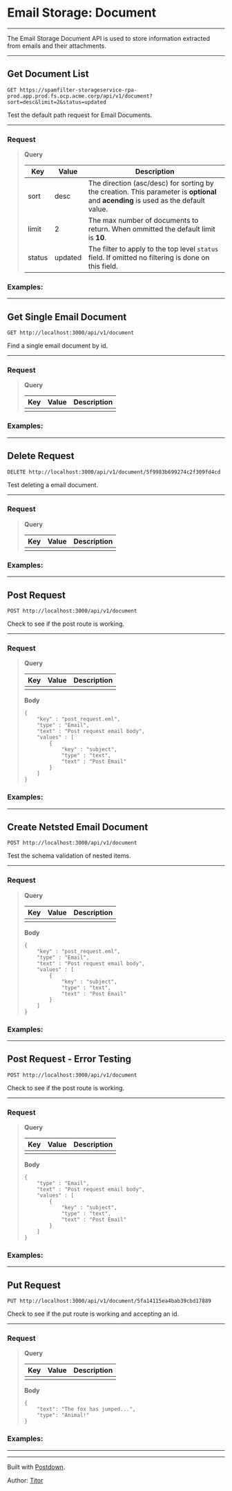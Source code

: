# Email Storage: Document

----------------

The Email Storage Document API is used to store information extracted from emails and their attachments.

----------------

## Get Document List

```
GET https://spamfilter-storageservice-rpa-prod.app.prod.fs.ocp.acme.corp/api/v1/document?sort=desc&limit=2&status=updated
```

Test the default path request for Email Documents.

----------------

### Request

> 
> **Query**
> 
> |Key|Value|Description|
> |---|---|---|
> |sort|desc|The direction (asc/desc) for sorting by the creation. This parameter is **optional** and **acending** is used as the default value.|
> |limit|2|The max number of documents to return. When ommitted the default limit is **10**.|
> |status|updated|The filter to apply to the top level `status` field. If omitted no filtering is done on this field.|
> 

### Examples:

> 

----------------

## Get Single Email Document

```
GET http://localhost:3000/api/v1/document
```

Find a single email document by id.

----------------

### Request

> 
> **Query**
> 
> |Key|Value|Description|
> |---|---|---|
> ||||
> 

### Examples:

> 

----------------

## Delete Request

```
DELETE http://localhost:3000/api/v1/document/5f9983b699274c2f309fd4cd
```

Test deleting a email document.

----------------

### Request

> 
> **Query**
> 
> |Key|Value|Description|
> |---|---|---|
> ||||
> 

### Examples:

> 

----------------

## Post Request

```
POST http://localhost:3000/api/v1/document
```

Check to see if the post route is working.

----------------

### Request

> 
> **Query**
> 
> |Key|Value|Description|
> |---|---|---|
> ||||
> 
> **Body**
> 
> ```
> { 
>     "key" : "post_request.eml", 
>     "type" : "Email", 
>     "text" : "Post request email body",
>     "values" : [
>         {
>             "key" : "subject", 
>             "type" : "text", 
>             "text" : "Post Email"
>         }
>     ]
> }
> ```
> 

### Examples:

> 

----------------

## Create Netsted Email Document

```
POST http://localhost:3000/api/v1/document
```

Test the schema validation of nested items.

----------------

### Request

> 
> **Query**
> 
> |Key|Value|Description|
> |---|---|---|
> ||||
> 
> **Body**
> 
> ```
> { 
>     "key" : "post_request.eml", 
>     "type" : "Email", 
>     "text" : "Post request email body",
>     "values" : [
>         {
>             "key" : "subject", 
>             "type" : "text", 
>             "text" : "Post Email"
>         }
>     ]
> }
> ```
> 

### Examples:

> 

----------------

## Post Request  - Error Testing

```
POST http://localhost:3000/api/v1/document
```

Check to see if the post route is working.

----------------

### Request

> 
> **Query**
> 
> |Key|Value|Description|
> |---|---|---|
> ||||
> 
> **Body**
> 
> ```
> { 
>     "type" : "Email", 
>     "text" : "Post request email body",
>     "values" : [
>         {
>             "key" : "subject", 
>             "type" : "text", 
>             "text" : "Post Email"
>         }
>     ]
> }
> ```
> 

### Examples:

> 

----------------

## Put Request

```
PUT http://localhost:3000/api/v1/document/5fa14115ea4bab39cbd17889
```

Check to see if the put route is working and accepting an id.

----------------

### Request

> 
> **Query**
> 
> |Key|Value|Description|
> |---|---|---|
> ||||
> 
> **Body**
> 
> ```
> {
>     "text": "The fox has jumped...",
>     "type": "Animal!"
> }
> ```
> 

### Examples:

> 

----------------

----------------

Built with [Postdown][PyPI].

Author: [Titor](https://github.com/TitorX)

[PyPI]:    https://pypi.python.org/pypi/Postdown
